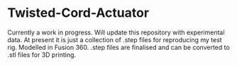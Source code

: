 # Twisted-Cord-Actuator

Currently a work in progress. Will update this repository with experimental data. At present it is just a collection of .step files for reproducing my test rig. Modelled in Fusion 360. .step files are finalised and can be converted to .stl files for 3D printing.
